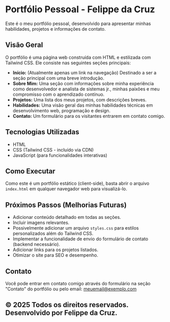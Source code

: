 # Portfólio Pessoal - Felippe da Cruz

Este é o meu portfólio pessoal, desenvolvido para apresentar minhas habilidades, projetos e informações de contato.

## Visão Geral

O portfólio é uma página web construída com HTML e estilizada com Tailwind CSS. Ele consiste nas seguintes seções principais:

* **Início:** (Atualmente apenas um link na navegação) Destinado a ser a seção principal com uma breve introdução.
* **Sobre Mim:** Uma seção com informações sobre minha experiência como desenvolvedor e analista de sistemas jr., minhas paixões e meu compromisso com o aprendizado contínuo.
* **Projetos:** Uma lista dos meus projetos, com descrições breves.
* **Habilidades:** Uma visão geral das minhas habilidades técnicas em desenvolvimento web, programação e design.
* **Contato:** Um formulário para os visitantes entrarem em contato comigo.

## Tecnologias Utilizadas

* HTML
* CSS (Tailwind CSS - incluído via CDN)
* JavaScript (para funcionalidades interativas)

## Como Executar

Como este é um portfólio estático (client-side), basta abrir o arquivo `index.html` em qualquer navegador web para visualizá-lo.

## Próximos Passos (Melhorias Futuras)

* Adicionar conteúdo detalhado em todas as seções.
* Incluir imagens relevantes.
* Possivelmente adicionar um arquivo `styles.css` para estilos personalizados além do Tailwind CSS.
* Implementar a funcionalidade de envio do formulário de contato (backend necessário).
* Adicionar links para os projetos listados.
* Otimizar o site para SEO e desempenho.

## Contato

Você pode entrar em contato comigo através do formulário na seção "Contato" do portfólio ou pelo email: meuemail@exemplo.com

## &copy; 2025 Todos os direitos reservados. Desenvolvido por Felippe da Cruz.